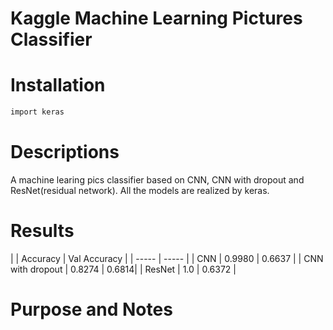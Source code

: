 # Kaggle Machine Learning Pictures Classifier

# Installation 

```bash
import keras
```

# Descriptions
A machine learing pics classifier based on CNN, CNN with dropout and ResNet(residual network). All the models are realized by keras.

# Results
|  | Accuracy | Val Accuracy |
| ----- | ----- |
| CNN | 0.9980 | 0.6637 |
| CNN with dropout | 0.8274 | 0.6814|
| ResNet | 1.0 | 0.6372 |

# Purpose and Notes
